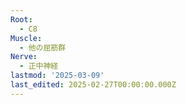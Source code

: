 ```yaml
---
Root:
  - C8
Muscle:
  - 他の屈筋群
Nerve:
  - 正中神経
lastmod: '2025-03-09'
last_edited: 2025-02-27T00:00:00.000Z
---
```



